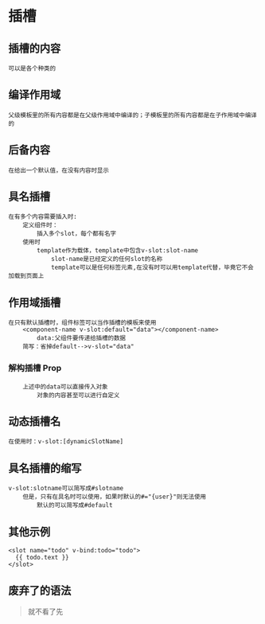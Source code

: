 # 插槽
## 插槽的内容
    可以是各个种类的
## 编译作用域
    父级模板里的所有内容都是在父级作用域中编译的；子模板里的所有内容都是在子作用域中编译的
## 后备内容
    在给出一个默认值，在没有内容时显示
## 具名插槽
    在有多个内容需要插入时:
        定义组件时：
            插入多个slot，每个都有名字
        使用时
            template作为载体，template中包含v-slot:slot-name
                slot-name是已经定义的任何slot的名称
                template可以是任何标签元素,在没有时可以用template代替，毕竟它不会加载到页面上
## 作用域插槽
    在只有默认插槽时，组件标签可以当作插槽的模板来使用
        <component-name v-slot:default="data"></component-name>
            data:父组件要传递给插槽的数据
        简写：省掉default-->v-slot="data"
### 解构插槽 Prop
        上述中的data可以直接传入对象
            对象的内容甚至可以进行自定义
## 动态插槽名
    在使用时：v-slot:[dynamicSlotName]
## 具名插槽的缩写
    v-slot:slotname可以简写成#slotname
        但是，只有在具名时可以使用，如果时默认的#="{user}"则无法使用
            默认的可以简写成#default            
## 其他示例
    <slot name="todo" v-bind:todo="todo">
      {{ todo.text }}
    </slot>
## 废弃了的语法
>就不看了先
